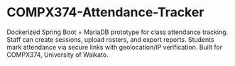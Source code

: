 # COMPX374-Attendance-Tracker
Dockerized Spring Boot + MariaDB prototype for class attendance tracking. Staff can create sessions, upload rosters, and export reports. Students mark attendance via secure links with geolocation/IP verification. Built for COMPX374, University of Waikato.
